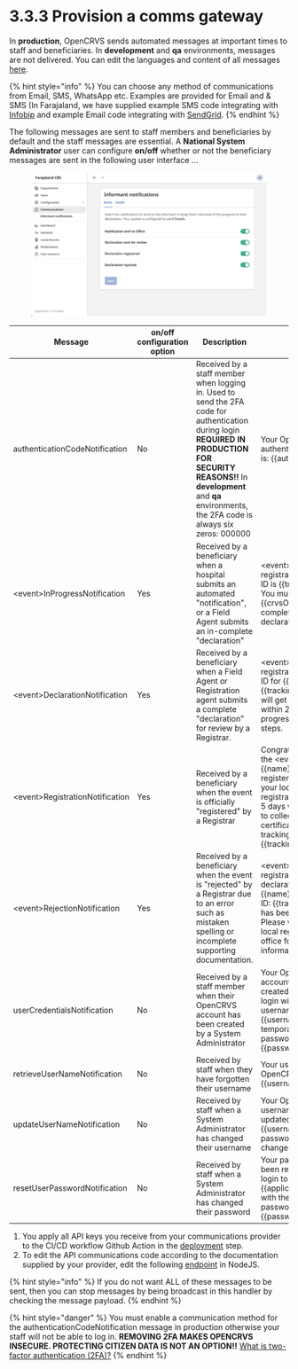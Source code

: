 # 3.3.3 Provision a comms gateway

In **production**, OpenCRVS sends automated messages at important times to staff and beneficiaries. In **development** and **qa** environments, messages are not delivered. You can edit the languages and content of all messages [here](https://github.com/opencrvs/opencrvs-countryconfig/blob/develop/src/api/content/notification/notification.json).

{% hint style="info" %}
You can choose any method of communications from Email, SMS, WhatsApp etc. Examples are provided for Email and & SMS (In Farajaland, we have supplied example SMS code integrating with [Infobip](https://www.infobip.com/) and example Email code integrating with [SendGrid](https://sendgrid.com/).
{% endhint %}

The following messages are sent to staff members and beneficiaries by default and the staff messages are essential. A **National System Administrator** user can configure **on/off** whether or not the beneficiary messages are sent in the following user interface ...

<figure><img src="../../../.gitbook/assets/Screenshot 2023-08-28 at 14.12.45.png" alt=""><figcaption></figcaption></figure>

<table><thead><tr><th width="142">Message</th><th>on/off configuration option</th><th>Description</th><th></th><th>Recipient</th></tr></thead><tbody><tr><td>authenticationCodeNotification</td><td>No</td><td>Received by a staff member when logging in. Used to send the 2FA code for authentication during login <strong>REQUIRED IN PRODUCTION FOR SECURITY REASONS!!</strong> In <strong>development</strong> and <strong>qa</strong> environments, the 2FA code is always six zeros: 000000</td><td>Your OpenCRVS authentication code is: {{authCode}}</td><td>OpenCRVS Staff</td></tr><tr><td>&#x3C;event>InProgressNotification</td><td>Yes</td><td>Received by a beneficiary when a hospital submits an automated "notification", or a Field Agent submits an in-complete "declaration"</td><td>&#x3C;event> registration tracking ID is {{trackingId}}. You must visit {{crvsOffice}} to complete the declaration</td><td>Citizen (Informant) using their mobile number.</td></tr><tr><td>&#x3C;event>DeclarationNotification</td><td>Yes</td><td>Received by a beneficiary when a Field Agent or Registration agent submits a complete "declaration" for review by a Registrar.</td><td>&#x3C;event> registration tracking ID for {{name}} is {{trackingId}}. You will get an SMS within 2 days with progress and next steps.</td><td>Citizen (Informant) using their mobile number.</td></tr><tr><td>&#x3C;event>RegistrationNotification</td><td>Yes</td><td>Received by a beneficiary when the event is officially "registered" by a Registrar</td><td>Congratulations, the &#x3C;event> of {{name}} has been registered. Visit your local registration office in 5 days with your ID to collect the certificate. Your tracking ID is {{trackingId}}.</td><td>Citizen (Informant) using their mobile number.</td></tr><tr><td>&#x3C;event>RejectionNotification</td><td>Yes</td><td>Received by a beneficiary when the event is "rejected" by a Registrar due to an error such as mistaken spelling or incomplete supporting documentation.</td><td>&#x3C;event> registration declaration for {{name}} ( Tracking ID: {{trackingId}} ) has been rejected. Please visit your local registration office for more information.</td><td>Citizen (Informant) using their mobile number.</td></tr><tr><td>userCredentialsNotification</td><td>No</td><td>Received by a staff member when their OpenCRVS account has been created by a System Administrator</td><td>Your OpenCRVS account has been created. Please login with your username: {{username}} and temporary password: {{password}}</td><td>OpenCRVS Staff</td></tr><tr><td>retrieveUserNameNotification</td><td>No</td><td>Received by staff when they have forgotten their username</td><td>Your username for OpenCRVS is: {{username}}</td><td>OpenCRVS Staff</td></tr><tr><td>updateUserNameNotification</td><td>No</td><td>Received by staff when a System Administrator has changed their username</td><td>Your OpenCRVS username has been updated to: {{username}}. Your password has not changed.</td><td>OpenCRVS Staff</td></tr><tr><td>resetUserPasswordNotification</td><td>No</td><td>Received by staff when a System Administrator has changed their password</td><td>Your password has been reset. Please login to {{applicationName}} with the temporary password: {{password}}.</td><td>OpenCRVS Staff</td></tr></tbody></table>

1. You apply all API keys you receive from your communications provider to the CI/CD workflow Github Action in the [deployment](3.3.6-deploy-automated-and-manual.md) step.
2. To edit the API communications code according to the documentation supplied by your provider, edit the following [endpoint](https://github.com/opencrvs/opencrvs-countryconfig/tree/develop/src/api/notification) in NodeJS.

{% hint style="info" %}
If you do not want ALL of these messages to be sent, then you can stop messages by being broadcast in this handler by checking the message payload.
{% endhint %}

{% hint style="danger" %}
You must enable a communication method for the authenticationCodeNotification message in production otherwise your staff will not be able to log in. **REMOVING 2FA MAKES OPENCRVS INSECURE. PROTECTING CITIZEN DATA IS NOT AN OPTION!!** [What is two-factor authentication (2FA)?](https://authy.com/what-is-2fa/)
{% endhint %}
